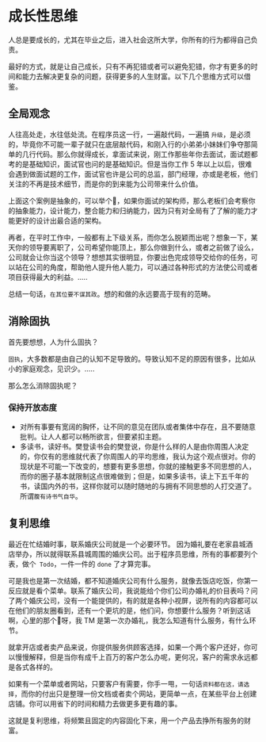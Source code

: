 # 成长性思维


人总是要成长的，尤其在毕业之后，进入社会这所大学，你所有的行为都得自己负责。

最好的方式，就是让自己成长，只有不再犯错或者可以避免犯错，你才有更多的时间和能力去解决更复杂的问题，获得更多的人生财富。以下几个思维方式可以借鉴。

## 全局观念

人往高处走，水往低处流。在程序员这一行，一遍敲代码，一遍搞 `升级`，是必须的，毕竟你不可能一辈子就只在底层敲代码，和刚入行的小弟弟小妹妹们争夺那简单的几行代码。那么你就得成长，拿面试来说，刚工作那些年你去面试，面试题都考的是基础知识，面试官也问的是基础知识。但是当你工作 5 年以上以后，很难会遇到做面试题的工作，面试官也许是公司的总监，部门经理，亦或是老板，他们关注的不再是技术细节，而是你的到来能为公司带来什么价值。

上面这个案例是抽象的，可以举个🌰，如果你面试的架构师，那么老板们会考察你的抽象能力，设计能力，整合能力和归纳能力，因为只有对全局有了了解的能力才能更好的设计出最合适的架构。

再者，在平时工作中，一般都有上下级关系，而你怎么脱颖而出呢？想象一下，某天你的领导要离职了，公司希望你能顶上，那么你做到什么，或者之前做了设么，公司就会让你当这个领导？想想其实很明显，你要出色完成领导交给你的任务，可以站在公司的角度，帮助他人提升他人能力，可以通过各种形式的方法使公司或者项目获得最大的利益。.....

总结一句话，`在其位要不谋其政`。想的和做的永远要高于现有的范畴。

## 消除固执

首先要想想，人为什么固执？

`固执`，大多数都是由自己的认知不足导致的。导致认知不足的原因有很多，比如从小的家庭观念，见识少。.....

那么怎么消除固执呢？

### 保持开放态度

- 对所有事要有宽阔的胸怀，让不同的意见在团队或者集体中存在，且不要随意批判。让人人都可以畅所欲言，但要紧扣主题。
- 多读书，读好书。樊登读书会的樊登说，你是什么样的人是由你周围人决定的，你仅有的思维就代表了你周围人的平均思维，我认为这个观点很对。你的现状是不可能一下改变的，想要有更多思想，你就的接触更多不同思想的人，而你的圈子基本就限制这点很难做到；但是，如果多读书，读上下五千年的书，读国内外的书，这样你就可以随时随地的与拥有不同思想的人打交道了。所谓`腹有诗书气自华`。

## 复利思维

最近在忙结婚时事，联系婚庆公司就是一个必要环节。 因为婚礼要在老家县城酒店举办，所以就得联系县城周围的婚庆公司。出于程序员思维，所有的事都要列个表，做个` Todo`，一件一件的 `done` 了才算完事。

可是我也是第一次结婚，都不知道婚庆公司有什么服务，就像去饭店吃饭，你第一反应就是看个菜单。联系了婚庆公司，我说能给个你们公司办婚礼的价目表吗？问了两个婚庆公司，没有一个能提供的，有的就是各种小视屏，说所有的内容都可以在他们的朋友圈看到，还有一个更坑的是，他们问，你想要什么服务？听到这话啊，心里的那个🐎呀，我 TM 是第一次办婚礼，我怎么知道有什么服务，有什么环节。

就拿开店或者卖产品来说，你提供服务供顾客选择，如果一个两个客户还好，你可以慢慢解释，但是当你有成千上百万的客户怎么办呢，更何况，客户的需求永远都是各式各样的。

如果有一个菜单或者网站，只要客户有需要，你手一甩，一句话`资料都在这，请选择`，而你的付出只是整理一份文档或者卖个网站，更简单一点，在某些平台上创建店铺。你可以用省下的时间和精力去做更多更有趣的事。

这就是复利思维，将频繁且固定的内容固化下来，用一个产品去挣所有服务的财富。

